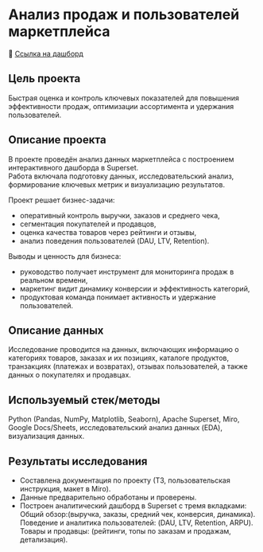 # Анализ продаж и пользователей маркетплейса

📎 [Ссылка на дашборд](https://superset.bi-analysts.education-services.ru/superset/dashboard/545)  
 
## Цель проекта
Быстрая оценка и контроль ключевых показателей для повышения эффективности продаж, оптимизации ассортимента и удержания пользователей.

## Описание проекта
В проекте проведён анализ данных маркетплейса с построением интерактивного дашборда в Superset.  
Работа включала подготовку данных, исследовательский анализ, формирование ключевых метрик и визуализацию результатов.  

Проект решает бизнес-задачи:
- оперативный контроль выручки, заказов и среднего чека,
- сегментация покупателей и продавцов,
- оценка качества товаров через рейтинги и отзывы,
- анализ поведения пользователей (DAU, LTV, Retention).

Выводы и ценность для бизнеса:
- руководство получает инструмент для мониторинга продаж в реальном времени,  
- маркетинг видит динамику конверсии и эффективность категорий,  
- продуктовая команда понимает активность и удержание пользователей.  

## Описание данных
Исследование проводится на данных, включающих информацию о категориях товаров, заказах и их позициях, каталоге продуктов, транзакциях (платежах и возвратах), отзывах пользователей, а также данных о покупателях и продавцах.

##  Используемый стек/методы
Python (Pandas, NumPy, Matplotlib, Seaborn), Apache Superset, Miro, Google Docs/Sheets, исследовательский анализ данных (EDA), визуализация данных. 

## Результаты исследования
- Составлена документация по проекту (ТЗ, пользовательская инструкция, макет в Miro).  
- Данные предварительно обработаны и проверены.  
- Построен аналитический дашборд в Superset с тремя вкладками:  
Общий обзор:(выручка, заказы, средний чек, конверсия, динамика).  
Поведение и аналитика пользователей: (DAU, LTV, Retention, ARPU).  
Товары и продавцы: (рейтинги, топы по заказам и продажам, детализация).  


